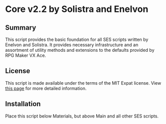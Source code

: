 
Core v2.2 by Solistra and Enelvon
=============================================================================

Summary
-----------------------------------------------------------------------------
  This script provides the basic foundation for all SES scripts written by
Enelvon and Solistra. It provides necessary infrastructure and an assortment
of utility methods and extensions to the defaults provided by RPG Maker VX
Ace.

License
-----------------------------------------------------------------------------
  This script is made available under the terms of the MIT Expat license.
View [this page](http://sesvxace.wordpress.com/license/) for more detailed
information.

Installation
-----------------------------------------------------------------------------
  Place this script below Materials, but above Main and all other SES
scripts.

